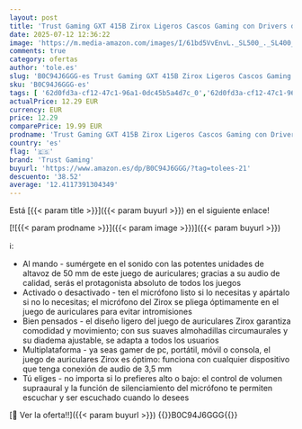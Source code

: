```yaml
---
layout: post
title: 'Trust Gaming GXT 415B Zirox Ligeros Cascos Gaming con Drivers de 50 mm para PC  Xbox  PS4  PS5  Switch  Mobile  Conexión 3.5 mm  Micrófono Plegable  Auriculares Over-Ear con Cable 2m - Azul'
date: 2025-07-12 12:36:22
image: 'https://m.media-amazon.com/images/I/61bd5VvEnvL._SL500_._SL400_.jpg'
comments: true
category: ofertas
author: 'tole.es'
slug: 'B0C94J6GGG-es Trust Gaming GXT 415B Zirox Ligeros Cascos Gaming con...'
sku: 'B0C94J6GGG-es'
tags: [ '62d0fd3a-cf12-47c1-96a1-0dc45b5a4d7c_0','62d0fd3a-cf12-47c1-96a1-0dc45b5a4d7c_5501','749d7d8e-47fd-431e-8b51-348b70f767e2_0','749d7d8e-47fd-431e-8b51-348b70f767e2_101','856628d6-bd06-44c9-8556-c5cb75f77e2b_0','856628d6-bd06-44c9-8556-c5cb75f77e2b_8201','Accesorios para Juegos PC','Accesorios para Nintendo Switch','Accesorios para PS4, Xbox One y Nintendo Switch','Accesorios para PlayStation 4','Arborist Merchandising Root','Auriculares gaming con micrófono para PlayStation 4','Auriculares gaming para Nintendo Switch','Auriculares gaming para PC','Electrónica','Hardware y juegos para Nintendo Switch','Hardware y juegos para PlayStation 4','Informática','Juegos y Accesorios para PC','Los favoritos de nuestros clientes: Electrónica','Self Service','Special Features Stores','Videojuegos','ps4','ps5','trust gaming','xbox','🇪🇸', ]
actualPrice: 12.29 EUR
currency: EUR
price: 12.29
comparePrice: 19.99 EUR
prodname: 'Trust Gaming GXT 415B Zirox Ligeros Cascos Gaming con Drivers de 50 mm para PC  Xbox  PS4  PS5  Switch  Mobile  Conexión 3.5 mm  Micrófono Plegable  Auriculares Over-Ear con Cable 2m - Azul'
country: 'es'
flag: '🇪🇸'
brand: 'Trust Gaming'
buyurl: 'https://www.amazon.es/dp/B0C94J6GGG/?tag=tolees-21'
descuento: '38.52'
average: '12.4117391304349'
---
```


Está [{{< param title >}}]({{< param buyurl >}}) en el siguiente enlace!

[![{{< param prodname >}}]({{< param image >}})]({{< param buyurl >}})

ℹ️:

- Al mando - sumérgete en el sonido con las potentes unidades de altavoz de 50 mm de este juego de auriculares; gracias a su audio de calidad, serás el protagonista absoluto de todos los juegos
- Activado o desactivado - ten el micrófono listo si lo necesitas y apártalo si no lo necesitas; el micrófono del Zirox se pliega óptimamente en el juego de auriculares para evitar intromisiones
- Bien pensados - el diseño ligero del juego de auriculares Zirox garantiza comodidad y movimiento; con sus suaves almohadillas circumaurales y su diadema ajustable, se adapta a todos los usuarios
- Multiplataforma - ya seas gamer de pc, portátil, móvil o consola, el juego de auriculares Zirox es óptimo: funciona con cualquier dispositivo que tenga conexión de audio de 3,5 mm
- Tú eliges - no importa si lo prefieres alto o bajo: el control de volumen supraaural y la función de silenciamiento del micrófono te permiten escuchar y ser escuchado cuando lo desees

[🛒 Ver la oferta!!]({{< param buyurl >}})
{{<world>}}B0C94J6GGG{{</world>}}
